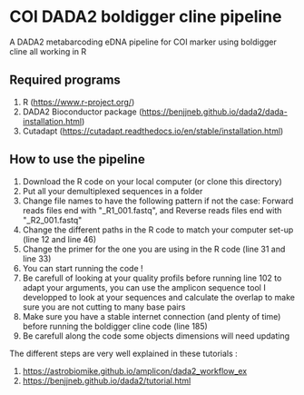 # COI DADA2 boldigger cline pipeline

A DADA2 metabarcoding eDNA pipeline for COI marker using boldigger cline all working in R

## Required programs

1. R (https://www.r-project.org/)
2. DADA2 Bioconductor package (https://benjjneb.github.io/dada2/dada-installation.html)
3. Cutadapt (https://cutadapt.readthedocs.io/en/stable/installation.html)

## How to use the pipeline 

1. Download the R code on your local computer (or clone this directory)
2. Put all your demultiplexed sequences in a folder
3. Change file names to have the following pattern if not the case: Forward reads files end with "_R1_001.fastq", and Reverse reads files end with "_R2_001.fastq"
4. Change the different paths in the R code to match your computer set-up (line 12 and line 46)
5. Change the primer for the one you are using in the R code (line 31 and line 33)
6. You can start running the code ! 
7. Be carefull of looking at your quality profils before running line 102 to adapt your arguments, you can use the amplicon sequence tool I developped to look at your sequences and calculate the overlap to make sure you are not cutting to many base pairs 
8. Make sure you have a stable internet connection (and plenty of time) before running the boldigger cline code (line 185)
9. Be carefull along the code some objects dimensions will need updating

The different steps are very well explained in these tutorials : 
1. https://astrobiomike.github.io/amplicon/dada2_workflow_ex
2. https://benjjneb.github.io/dada2/tutorial.html

